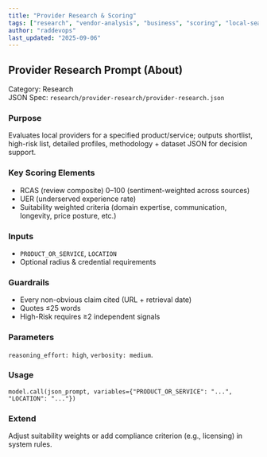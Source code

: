 ```yaml
---
title: "Provider Research & Scoring"
tags: ["research", "vendor-analysis", "business", "scoring", "local-search"]
author: "raddevops"
last_updated: "2025-09-06"
---
```


## Provider Research Prompt (About)

Category: Research  
JSON Spec: `research/provider-research/provider-research.json`

### Purpose
Evaluates local providers for a specified product/service; outputs shortlist, high-risk list, detailed profiles, methodology + dataset JSON for decision support.

### Key Scoring Elements
- RCAS (review composite) 0–100 (sentiment-weighted across sources)
- UER (underserved experience rate)
- Suitability weighted criteria (domain expertise, communication, longevity, price posture, etc.)

### Inputs
- `PRODUCT_OR_SERVICE`, `LOCATION`
- Optional radius & credential requirements

### Guardrails
- Every non-obvious claim cited (URL + retrieval date)
- Quotes ≤25 words
- High-Risk requires ≥2 independent signals

### Parameters
`reasoning_effort: high`, `verbosity: medium`.

### Usage
```
model.call(json_prompt, variables={"PRODUCT_OR_SERVICE": "...", "LOCATION": "..."})
```

### Extend
Adjust suitability weights or add compliance criterion (e.g., licensing) in system rules.
